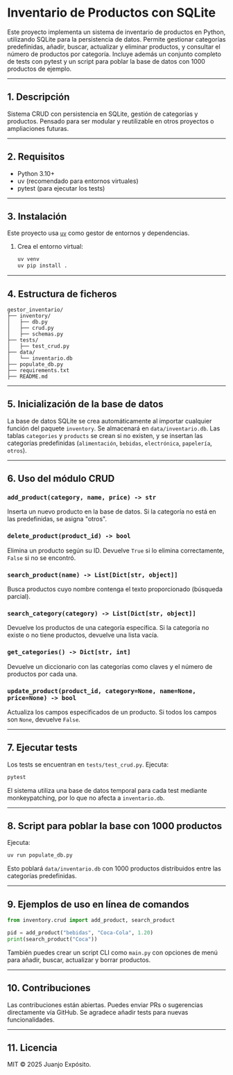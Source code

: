 
# Inventario de Productos con SQLite

Este proyecto implementa un sistema de inventario de productos en Python, utilizando SQLite para la persistencia de datos. Permite gestionar categorías predefinidas, añadir, buscar, actualizar y eliminar productos, y consultar el número de productos por categoría. Incluye además un conjunto completo de tests con pytest y un script para poblar la base de datos con 1000 productos de ejemplo.

---

## 1. Descripción

Sistema CRUD con persistencia en SQLite, gestión de categorías y productos. Pensado para ser modular y reutilizable en otros proyectos o ampliaciones futuras.

---

## 2. Requisitos

- Python 3.10+
- uv (recomendado para entornos virtuales)
- pytest (para ejecutar los tests)

---

## 3. Instalación

Este proyecto usa [`uv`](https://github.com/astral-sh/uv) como gestor de entornos y dependencias.

1. Crea el entorno virtual:

   ```bash
   uv venv
   uv pip install .
   ```

---

## 4. Estructura de ficheros

```
gestor_inventario/
├── inventory/
│   ├── db.py
│   ├── crud.py
│   ├── schemas.py
├── tests/
│   ├── test_crud.py
├── data/
│   └── inventario.db
├── populate_db.py
├── requirements.txt
├── README.md
```

---

## 5. Inicialización de la base de datos

La base de datos SQLite se crea automáticamente al importar cualquier función del paquete `inventory`. Se almacenará en `data/inventario.db`. Las tablas `categories` y `products` se crean si no existen, y se insertan las categorías predefinidas (`alimentación`, `bebidas`, `electrónica`, `papelería`, `otros`).

---

## 6. Uso del módulo CRUD

### `add_product(category, name, price) -> str`

Inserta un nuevo producto en la base de datos. Si la categoría no está en las predefinidas, se asigna "otros".

### `delete_product(product_id) -> bool`

Elimina un producto según su ID. Devuelve `True` si lo elimina correctamente, `False` si no se encontró.

### `search_product(name) -> List[Dict[str, object]]`

Busca productos cuyo nombre contenga el texto proporcionado (búsqueda parcial).

### `search_category(category) -> List[Dict[str, object]]`

Devuelve los productos de una categoría específica. Si la categoría no existe o no tiene productos, devuelve una lista vacía.

### `get_categories() -> Dict[str, int]`

Devuelve un diccionario con las categorías como claves y el número de productos por cada una.

### `update_product(product_id, category=None, name=None, price=None) -> bool`

Actualiza los campos especificados de un producto. Si todos los campos son `None`, devuelve `False`.

---

## 7. Ejecutar tests

Los tests se encuentran en `tests/test_crud.py`. Ejecuta:

```bash
pytest
```

El sistema utiliza una base de datos temporal para cada test mediante monkeypatching, por lo que no afecta a `inventario.db`.

---

## 8. Script para poblar la base con 1000 productos

Ejecuta:

```bash
uv run populate_db.py
```

Esto poblará `data/inventario.db` con 1000 productos distribuidos entre las categorías predefinidas.

---

## 9. Ejemplos de uso en línea de comandos

```python
from inventory.crud import add_product, search_product

pid = add_product("bebidas", "Coca-Cola", 1.20)
print(search_product("Coca"))
```

También puedes crear un script CLI como `main.py` con opciones de menú para añadir, buscar, actualizar y borrar productos.

---

## 10. Contribuciones

Las contribuciones están abiertas. Puedes enviar PRs o sugerencias directamente vía GitHub. Se agradece añadir tests para nuevas funcionalidades.

---

## 11. Licencia

MIT © 2025 Juanjo Expósito.
